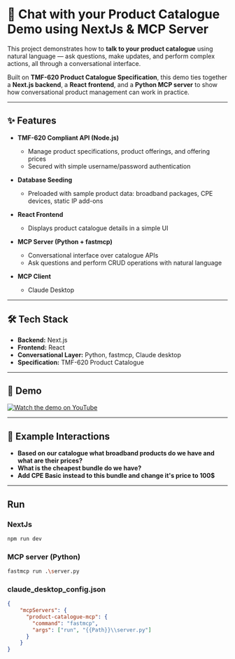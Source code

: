 # 💬 Chat with your Product Catalogue Demo using NextJs & MCP Server

This project demonstrates how to **talk to your product catalogue** using natural language — ask questions, make updates, and perform complex actions, all through a conversational interface.  

Built on **TMF-620 Product Catalogue Specification**, this demo ties together a **Next.js backend**, a **React frontend**, and a **Python MCP server** to show how conversational product management can work in practice.  

---

## ✨ Features  
- **TMF-620 Compliant API (Node.js)**  
  - Manage product specifications, product offerings, and offering prices  
  - Secured with simple username/password authentication  

- **Database Seeding**  
  - Preloaded with sample product data: broadband packages, CPE devices, static IP add-ons  

- **React Frontend**  
  - Displays product catalogue details in a simple UI  

- **MCP Server (Python + fastmcp)**  
  - Conversational interface over catalogue APIs  
  - Ask questions and perform CRUD operations with natural language  

- **MCP Client**  
  - Claude Desktop  
---

## 🛠️ Tech Stack  
- **Backend:** Next.js 
- **Frontend:** React  
- **Conversational Layer:** Python, fastmcp, Claude desktop
- **Specification:** TMF-620 Product Catalogue  

---

## 🎥 Demo  
[![Watch the demo on YouTube](https://img.youtube.com/vi/tIWHlRqjNes/0.jpg)](https://www.youtube.com/watch?v=tIWHlRqjNes) 

---

## 💬 Example Interactions  

- **Based on our catalogue what broadband products do we have and what are their prices?**
- **What is the cheapest bundle do we have?**
- **Add CPE Basic instead to this bundle and change it's price to 100$**

---
## Run

### NextJs

```bash
npm run dev
```

### MCP server (Python)
```bash
fastmcp run .\server.py
```
### claude_desktop_config.json

```json
{
    "mcpServers": {
      "product-catalogue-mcp": {
        "command": "fastmcp",
        "args": ["run", "{{Path}}\\server.py"]
      }
    }
}
```